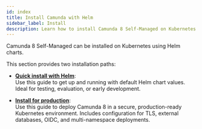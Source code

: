 ```yaml
---
id: index
title: Install Camunda with Helm
sidebar_label: Install
description: Learn how to install Camunda 8 Self-Managed on Kubernetes using Helm chart.
---
```


Camunda 8 Self-Managed can be installed on Kubernetes using Helm charts.

This section provides two installation paths:

- **[Quick install with Helm](./quick-install)**:  
  Use this guide to get up and running with default Helm chart values. Ideal for testing, evaluation, or early development.

- **[Install for production](./production-guide)**:  
  Use this guide to deploy Camunda 8 in a secure, production-ready Kubernetes environment. Includes configuration for TLS, external databases, OIDC, and multi-namespace deployments.
